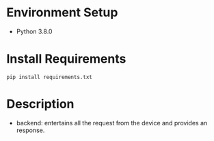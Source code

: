 # Environment Setup

- Python 3.8.0

# Install Requirements

```
pip install requirements.txt
```

# Description

- backend: entertains all the request from the device and provides an response.
